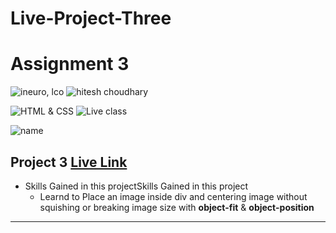 # Live-Project-Three

# Assignment 3

![ineuro, lco](https://img.shields.io/badge/iNeuron-LCO-green)
![hitesh choudhary](https://img.shields.io/badge/Hitesh--Choudhary-Full--stack--JS--bootcamp-red)

![HTML & CSS](https://img.shields.io/badge/HTML-CSS-orange)
![Live class](https://img.shields.io/badge/LIVE--CLASS-PROJECT--3-lightgrey)

![name](https://img.shields.io/badge/Sana--Quazi)

## Project 3 [Live Link]()

- Skills Gained in this projectSkills Gained in this project
  - Learnd to Place an image inside div and centering image without squishing or breaking image size with **object-fit** & **object-position**

---
